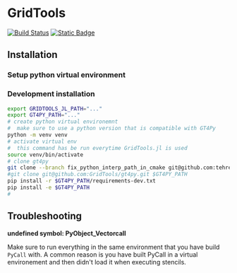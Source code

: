# GridTools

[![Build Status](https://github.com/jeffzwe/GridTools.jl/actions/workflows/CI.yml/badge.svg?branch=main)](https://github.com/jeffzwe/GridTools.jl/actions/workflows/CI.yml?query=branch%3Amain) [![Static Badge](https://img.shields.io/badge/docs-stable-blue.svg)](https://jeffzwe.github.io/GridTools.jl/dev)

## Installation

### Setup python virtual environment


### Development installation

```bash
export GRIDTOOLS_JL_PATH="..."
export GT4PY_PATH="..."
# create python virtual environemnt
#  make sure to use a python version that is compatible with GT4Py
python -m venv venv
# activate virtual env
#  this command has be run everytime GridTools.jl is used
source venv/bin/activate
# clone gt4py
git clone --branch fix_python_interp_path_in_cmake git@github.com:tehrengruber/gt4py.git
#git clone git@github.com:GridTools/gt4py.git $GT4PY_PATH
pip install -r $GT4PY_PATH/requirements-dev.txt
pip install -e $GT4PY_PATH
# 
```

## Troubleshooting

__undefined symbol: PyObject_Vectorcall__

Make sure to run everything in the same environment that you have build `PyCall` with. A common reason is you have built PyCall in a virtual environement and then didn't load it when executing stencils.